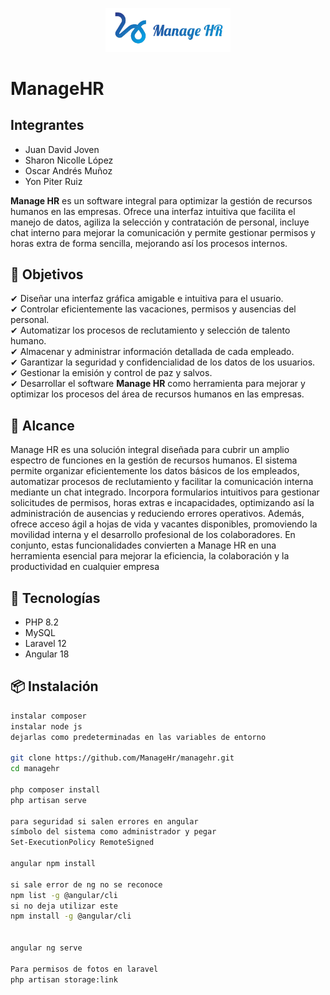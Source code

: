 <p align="center">
  <img src="./fronted/src/assets/logoMHR.png" alt="Logo del Proyecto" width="200"/>
</p>

# ManageHR
## Integrantes
- Juan David Joven
- Sharon Nicolle López
- Oscar Andrés Muñoz
- Yon Piter Ruiz


**Manage HR** es un software integral para optimizar la gestión de recursos humanos en las empresas. Ofrece una interfaz intuitiva que facilita el manejo de datos, agiliza la selección y contratación de personal, incluye chat interno para mejorar la comunicación y permite gestionar permisos y horas extra de forma sencilla, mejorando así los procesos internos.


## 🎯 Objetivos

✔ Diseñar una interfaz gráfica amigable e intuitiva para el usuario.  
✔ Controlar eficientemente las vacaciones, permisos y ausencias del personal.  
✔ Automatizar los procesos de reclutamiento y selección de talento humano.  
✔ Almacenar y administrar información detallada de cada empleado.  
✔ Garantizar la seguridad y confidencialidad de los datos de los usuarios.  
✔ Gestionar la emisión y control de paz y salvos.  
✔ Desarrollar el software **Manage HR** como herramienta para mejorar y optimizar los procesos del área de recursos humanos en las empresas.



## 📌 Alcance
Manage HR es una solución integral diseñada para cubrir un amplio espectro de funciones en la gestión de recursos humanos. El sistema permite organizar eficientemente los datos básicos de los empleados, automatizar procesos de reclutamiento y facilitar la comunicación interna mediante un chat integrado. Incorpora formularios intuitivos para gestionar solicitudes de permisos, horas extras e incapacidades, optimizando así la administración de ausencias y reduciendo errores operativos. Además, ofrece acceso ágil a hojas de vida y vacantes disponibles, promoviendo la movilidad interna y el desarrollo profesional de los colaboradores. En conjunto, estas funcionalidades convierten a Manage HR en una herramienta esencial para mejorar la eficiencia, la colaboración y la productividad en cualquier empresa

## 🚀 Tecnologías

- PHP 8.2
- MySQL
- Laravel 12
- Angular 18

## 📦 Instalación

```bash
instalar composer
instalar node js
dejarlas como predeterminadas en las variables de entorno

git clone https://github.com/ManageHr/managehr.git
cd managehr

php composer install
php artisan serve

para seguridad si salen errores en angular
símbolo del sistema como administrador y pegar
Set-ExecutionPolicy RemoteSigned

angular npm install

si sale error de ng no se reconoce
npm list -g @angular/cli
si no deja utilizar este
npm install -g @angular/cli


angular ng serve

Para permisos de fotos en laravel
php artisan storage:link

